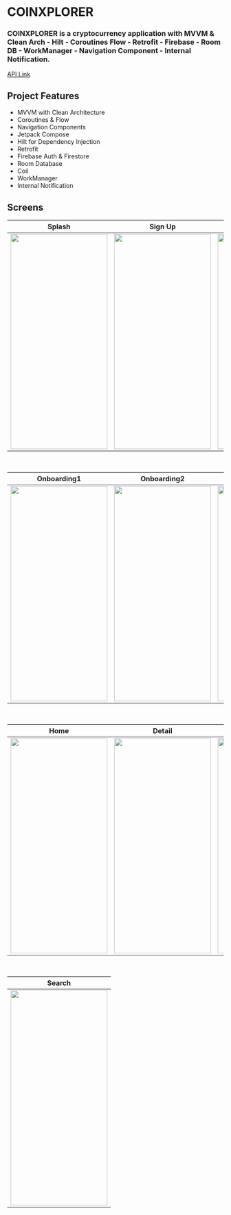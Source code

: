 # COINXPLORER

### COINXPLORER is a cryptocurrency application with MVVM & Clean Arch - Hilt - Coroutines Flow - Retrofit - Firebase - Room DB - WorkManager - Navigation Component - Internal Notification.
[API Link](https://www.coingecko.com/en/api)

## Project Features
 - MVVM with Clean Architecture
 - Coroutines & Flow
 - Navigation Components
 - Jetpack Compose
 - Hilt for Dependency Injection
 - Retrofit
 - Firebase Auth & Firestore
 - Room Database
 - Coil
 - WorkManager
 - Internal Notification


## Screens

| Splash | Sign Up | Sign In |
| ------ | ---- | ------ |
|<img src="https://github.com/sezer1578/COINXPLORER/assets/26059113/62f26dbe-7513-4960-b6b7-0dc9ba23ceac" width="225" height="500"/>|<img src="https://github.com/sezer1578/COINXPLORER/assets/26059113/7e1d387c-7a55-43f2-b4e2-2b9894e50acb" width="225" height="500"/>|<img src="https://github.com/sezer1578/COINXPLORER/assets/26059113/a7372c53-96bd-4c6d-9c78-2e59863a4a33" width="225" height="500"/>|

</br>

| Onboarding1 | Onboarding2 | Onboarding3 |
| --- | ------- | ------- |
|<img src="https://github.com/sezer1578/COINXPLORER/assets/26059113/b2b5a10e-1c83-476f-8531-29f36ea878be" width="225" height="500"/>|<img src="https://github.com/sezer1578/COINXPLORER/assets/26059113/31be565a-3526-4f2a-981c-c78a20fbf93f" width="225" height="500"/>|<img src="https://github.com/sezer1578/COINXPLORER/assets/26059113/040aa414-a8a0-48d5-a24f-6f42aa17eeaa" width="225" height="500"/>|

</br>

| Home | Detail | Favourites |
| --- | ------- | ------- |
|<img src="https://github.com/sezer1578/COINXPLORER/assets/26059113/fce19690-e244-47d8-8f47-897b8cad713d" width="225" height="500"/>|<img src="https://github.com/sezer1578/COINXPLORER/assets/26059113/ee0c240c-a7b5-4997-9e11-1051a2a732bc" width="225" height="500"/>|<img src="https://github.com/sezer1578/COINXPLORER/assets/26059113/12752159-14d2-461d-806e-b33e7d6b7400" width="225" height="500"/>|

</br>

| Search |
| ------ |
|<img src="https://github.com/sezer1578/COINXPLORER/assets/26059113/6aae2197-32d1-48ff-819b-c2c6c51b93fb" width="225" height="500"/>|
